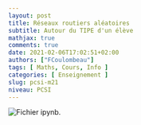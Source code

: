 ```yaml
---
layout: post
title: Réseaux routiers aléatoires
subtitle: Autour du TIPE d'un élève
mathjax: true
comments: true
date: 2021-02-06T17:02:51+02:00
authors: ["FCoulombeau"]
tags: [ Maths, Cours, Info ]
categories: [ Enseignement ]
slug: pcsi-m21
niveau: PCSI
---
```


![Fichier ipynb](./conf/ReseauRoutier.ipynb).